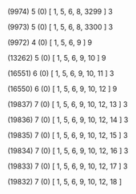 (9974) 5 (0) [ 1, 5, 6, 8, 3299 ] 3 


(9973) 5 (0) [ 1, 5, 6, 8, 3300 ] 3 


(9972) 4 (0) [ 1, 5, 6, 9 ] 9 


(13262) 5 (0) [ 1, 5, 6, 9, 10 ] 9 


(16551) 6 (0) [ 1, 5, 6, 9, 10, 11 ] 3 


(16550) 6 (0) [ 1, 5, 6, 9, 10, 12 ] 9 


(19837) 7 (0) [ 1, 5, 6, 9, 10, 12, 13 ] 3 


(19836) 7 (0) [ 1, 5, 6, 9, 10, 12, 14 ] 3 


(19835) 7 (0) [ 1, 5, 6, 9, 10, 12, 15 ] 3 


(19834) 7 (0) [ 1, 5, 6, 9, 10, 12, 16 ] 3 


(19833) 7 (0) [ 1, 5, 6, 9, 10, 12, 17 ] 3 


(19832) 7 (0) [ 1, 5, 6, 9, 10, 12, 18 ]  

